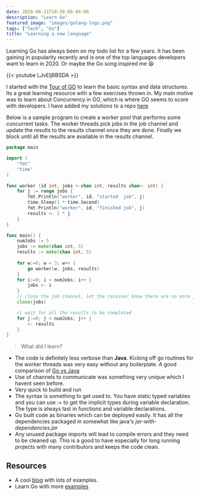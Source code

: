 ```yaml
---
date: 2020-08-21T10:58:08-04:00
description: "Learn Go"
featured_image: "images/golang-logo.png"
tags: ["tech", "Go"]
title: "Learning a new language"
---
```


Learning Go has always been on my todo list for a few years. It has been gaining in popularity recently and is one of the top languages developers want to learn in 2020. Or maybe the Go song inspired me :laughing:

{{< youtube LJvEIjRBSDA >}}

I started with the [Tour of GO](https://tour.golang.org/) to learn the basic syntax and data structures. Its a great learning resource with a few exercises thrown in. My main motive was to learn about Concurrency in GO, which is where GO seems to score with developers. I have added my solutions to a repo [here](https://github.com/abhishekkh/learn-go)

Below is a sample program to create a worker pool that performs some concurrent tasks. The worker threads pick jobs in the job channel and update the results to the results channel once they are done. Finally we block until all the results are available in the results channel. 

```go
package main

import (
	"fmt"
	"time"
)

func worker (id int, jobs <-chan int, results chan<- int) {
	for j := range jobs {
		fmt.Println("worker", id, "started  job", j)
		time.Sleep(1 * time.Second)
		fmt.Println("worker", id, "finished job", j)
		results <- 2 * j
	}
}

func main() {
	numJobs := 5
	jobs := make(chan int, 5)
    results := make(chan int, 5)
    
	for w:=0; w < 3; w++ {
		go worker(w, jobs, results)
	}
	for i:=0; i < numJobs; i++ {
		jobs <- i
	}
	// close the job channel, let the receiver know there are no more jobs
	close(jobs)

	// wait for all the results to be completed
	for j:=0; j < numJobs; j++ {
		<- results
	}
}
```

> What did I learn?

- The code is definitely less verbose than **Java**. Kicking off go routines for the worker threads was very easy without any boilerplate. A good comparison of [Go vs Java](https://yourbasic.org/golang/go-vs-java/)
- Use of channels to communicate was something very unique which I havent seen before.
- Very quick to build and run
- The syntax is something to get used to. You have static typed variables and you can use := to get the implicit types during variable declaration. The type is always last in functions and variable declarations.
- Go built code as binaries which can be deployed easily. It has all the dependencies packaged in somewhat like java's _jar-with-dependencies.jar_
- Any unused package imports will lead to compile errors and they need to be cleaned up. This is a good to have especially for long running projects with many contributors and keeps the code clean.

## Resources
- A cool [blog](https://yourbasic.org/) with lots of examples.
- Learn Go with more [examples](https://gobyexample.com/)